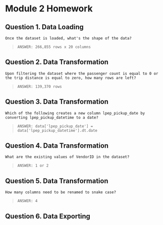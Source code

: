 # Module 2 Homework

## Question 1. Data Loading

    Once the dataset is loaded, what's the shape of the data?

>    `ANSWER: 266,855 rows x 20 columns`

## Question 2. Data Transformation

    Upon filtering the dataset where the passenger count is equal to 0 or the trip distance is equal to zero, how many rows are left?

>    `ANSWER: 139,370 rows`

## Question 3. Data Transformation

    Which of the following creates a new column lpep_pickup_date by converting lpep_pickup_datetime to a date?

>    `ANSWER: data['lpep_pickup_date'] = data['lpep_pickup_datetime'].dt.date`

## Question 4. Data Transformation

    What are the existing values of VendorID in the dataset?

>    `ANSWER: 1 or 2`

## Question 5. Data Transformation

    How many columns need to be renamed to snake case?

>    `ANSWER: 4`

## Question 6. Data Exporting







